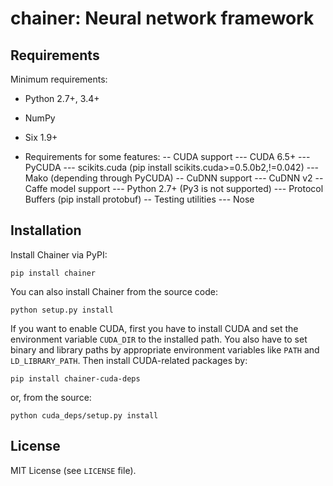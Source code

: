 # chainer: Neural network framework

## Requirements

Minimum requirements:
- Python 2.7+, 3.4+
- NumPy
- Six 1.9+

- Requirements for some features:
-- CUDA support
--- CUDA 6.5+
--- PyCUDA
--- scikits.cuda (pip install scikits.cuda>=0.5.0b2,!=0.042)
--- Mako (depending through PyCUDA)
-- CuDNN support
--- CuDNN v2
-- Caffe model support
--- Python 2.7+ (Py3 is not supported)
--- Protocol Buffers (pip install protobuf)
-- Testing utilities
--- Nose

## Installation

Install Chainer via PyPI:
```
pip install chainer
```

You can also install Chainer from the source code:
```
python setup.py install
```

If you want to enable CUDA, first you have to install CUDA and set the environment variable `CUDA_DIR` to the installed path.
You also have to set binary and library paths by appropriate environment variables like `PATH` and `LD_LIBRARY_PATH`.
Then install CUDA-related packages by:
```
pip install chainer-cuda-deps
```

or, from the source:
```
python cuda_deps/setup.py install
```

## License

MIT License (see `LICENSE` file).
